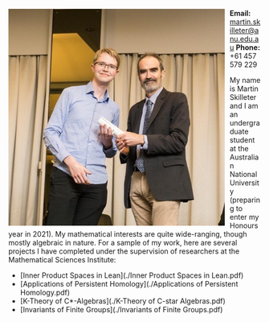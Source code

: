 
<div class="intro">

<img src="martin-skilleter.jpg"
     alt="ANU 2019 Science Prizes, Awards and Scholarships Presentation Ceremony"
     style="float: left; margin-right: 10px;" />
     
<div>
     
<b>Email:</b> martin.skilleter@anu.edu.au
**Phone:** +61 457 579 229

</div>

</div>

My name is Martin Skilleter and I am an undergraduate student at the Australian National University (preparing to enter my Honours year in 2021). My mathematical interests are quite wide-ranging, though mostly algebraic in nature. For a sample of my work, here are several projects I have completed under the supervision of researchers at the Mathematical Sciences Institute:

- [Inner Product Spaces in Lean](./Inner Product Spaces in Lean.pdf)
- [Applications of Persistent Homology](./Applications of Persistent Homology.pdf)
- [K-Theory of C*-Algebras](./K-Theory of C-star Algebras.pdf)
- [Invariants of Finite Groups](./Invariants of Finite Groups.pdf)

